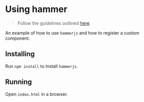 # Using hammer

> Follow the guidelines outlined [here](../README.md).

An example of how to use `hammerjs` and how to register a custom component.

## Installing

Run `npm install` to install `hammerjs`.

## Running

Open `index.html` in a browser.
